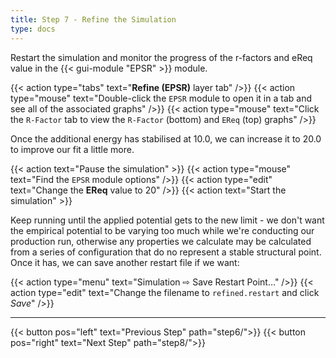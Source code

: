 ```yaml
---
title: Step 7 - Refine the Simulation
type: docs
---
```



Restart the simulation and monitor the progress of the r-factors and eReq value in the {{< gui-module "EPSR" >}} module.

{{< action type="tabs" text="**Refine (EPSR)** layer tab" />}}
{{< action type="mouse" text="Double-click the `EPSR` module to open it in a tab and see all of the associated graphs" />}}
{{< action type="mouse" text="Click the `R-Factor` tab to view the `R-Factor` (bottom) and `EReq` (top) graphs" />}}


Once the additional energy has stabilised at 10.0, we can increase it to 20.0 to improve our fit a little more.

{{< action text="Pause the simulation" >}}
{{< action type="mouse" text="Find the `EPSR` module options" />}}
{{< action type="edit" text="Change the **EReq** value to 20" />}}
{{< action text="Start the simulation" >}}


Keep running until the applied potential gets to the new limit - we don't want the empirical potential to be varying too much while we're conducting our production run, otherwise any properties we calculate may be calculated from a series of configuration that do no represent a stable structural point. Once it has, we can save another restart file if we want:

{{< action type="menu" text="Simulation &#8680; Save Restart Point..." />}}
{{< action type="edit" text="Change the filename to `refined.restart` and click _Save_" />}}


* * *
{{< button pos="left" text="Previous Step" path="step6/">}}
{{< button pos="right" text="Next Step" path="step8/">}}
